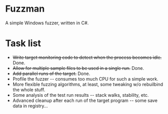 Fuzzman
=======

A simple Windows fuzzer, written in C#.

Task list
=========

* ~~Write target monitoring code to detect when the process becomes idle.~~ Done.
* ~~Allow for multiple sample files to be used in a single run.~~ Done.
* ~~Add parallel runs of the target.~~ Done.
* Profile the fuzzer -- consumes too much CPU for such a simple work.
* More flexible fuzzing algorithms, at least, some tweaking w/o rebuilbind the whole stuff.
* Some analysis of the test run results -- stack walks, stability, etc.
* Advanced cleanup after each run of the target program -- some save data in registry...
